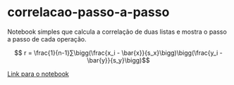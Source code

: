 # correlacao-passo-a-passo

Notebook simples que calcula a correlação de duas listas e mostra o passo a passo de cada operação.

```math
 r = \frac{1}{n-1}∑\bigg(\frac{x_i - \bar{x}}{s_x}\bigg)\bigg(\frac{y_i - \bar{y}}{s_y}\bigg)
```

[Link para o notebook](https://colab.research.google.com/github/araujoviana/correlacao-tutorial/blob/main/correlacao/correlacao.ipynb)
